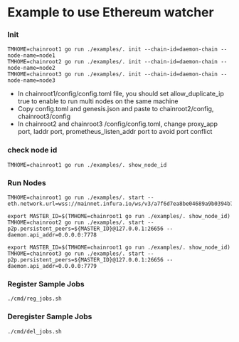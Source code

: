 # Example to use Ethereum watcher


### Init
```
TMHOME=chainroot1 go run ./examples/. init --chain-id=daemon-chain --node-name=node1
TMHOME=chainroot2 go run ./examples/. init --chain-id=daemon-chain --node-name=node2
TMHOME=chainroot3 go run ./examples/. init --chain-id=daemon-chain --node-name=node3
```
* In chainroot1/config/config.toml file, you should set allow_duplicate_ip true to enable to run multi nodes on the same machine
* Copy config.toml and genesis.json and paste to chainroot2/config, chainroot3/config
* In chainroot2 and chainroot3 /config/config.toml, change proxy_app port, laddr port, prometheus_listen_addr port to avoid port conflict

### check node id
```
TMHOME=chainroot1 go run ./examples/. show_node_id
```

### Run Nodes
``` 
TMHOME=chainroot1 go run ./examples/. start --eth.network.url=wss://mainnet.infura.io/ws/v3/a7f6d7ea8be04689a9b0394b7378451b

export MASTER_ID=$(TMHOME=chainroot1 go run ./examples/. show_node_id)
TMHOME=chainroot2 go run ./examples/. start --p2p.persistent_peers=${MASTER_ID}@127.0.0.1:26656 --daemon.api_addr=0.0.0.0:7778

export MASTER_ID=$(TMHOME=chainroot1 go run ./examples/. show_node_id)
TMHOME=chainroot3 go run ./examples/. start --p2p.persistent_peers=${MASTER_ID}@127.0.0.1:26656 --daemon.api_addr=0.0.0.0:7779

```

### Register Sample Jobs
``` 
./cmd/reg_jobs.sh 
```
### Deregister Sample Jobs
``` 
./cmd/del_jobs.sh 
```

